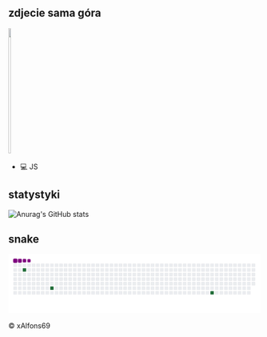 ## zdjecie sama góra

<a href= "#"><img width= "10%" src="https://i.imgur.com/2IJTZZc.png" height="250px"/></a>


  - 💻 JS

## statystyki

![Anurag's GitHub stats](https://github-readme-stats.vercel.app/api?username=xAlfons69&show_icons=true&theme=github_dark)


## snake

![snake gif](https://github.com/xAlfons69/xAlfons69/blob/output/github-contribution-grid-snake.gif)

© xAlfons69
